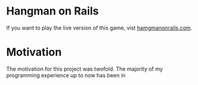 # Hangman on Rails

If you want to play the live version of this game, vist [hamgmanonrails.com](http://hangmanonrails.com/).

# Motivation

The motivation for this project was twofold. The majority of my programming experience up to now has been in 
